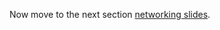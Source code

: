 

Now move to the next section
[networking slides](https://aabadie.github.io/riot-course/slides/04-networking-in-riot/#19).